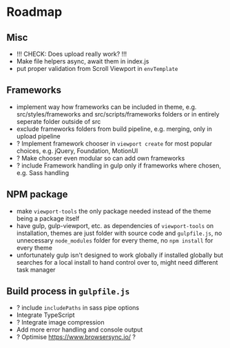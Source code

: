# Roadmap

## Misc

- !!! CHECK: Does upload really work? !!!
- Make file helpers async, await them in index.js
- put proper validation from Scroll Viewport in `envTemplate`

## Frameworks

- implement way how frameworks can be included in theme, e.g. src/styles/frameworks and src/scripts/frameworks folders or in entirely seperate folder outside of src
- exclude frameworks folders from build pipeline, e.g. merging, only in upload pipeline
- ? Implement framework chooser in `viewport create` for most popular choices, e.g. jQuery, Foundation, MotionUI
- ? Make chooser even modular so can add own frameworks
- ? include Framework handling in gulp only if frameworks where chosen, e.g. Sass handling

## NPM package

- make `viewport-tools` the only package needed instead of the theme being a package itself
- have gulp, gulp-viewport, etc. as dependencies of `viewport-tools` on installation, themes are just folder with source code and `gulpfile.js`, no unnecessary `node_modules` folder for every theme, no `npm install` for every theme
- unfortunately gulp isn't designed to work globally if installed globally but searches for a local install to hand control over to, might need different task manager

## Build process in `gulpfile.js`

- ? include `includePaths` in sass pipe options
- Integrate TypeScript
- ? Integrate image compression
- Add more error handling and console output
- ? Optimise https://www.browsersync.io/ ?
